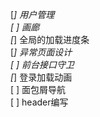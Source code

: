 [*] 用户管理  
[ ] 画廊  
[*] 全局的加载进度条  
[*] 异常页面设计  
[ ] 前台接口守卫  
[*] 登录加载动画  
[ ] 面包屑导航  
[ ] header编写  


